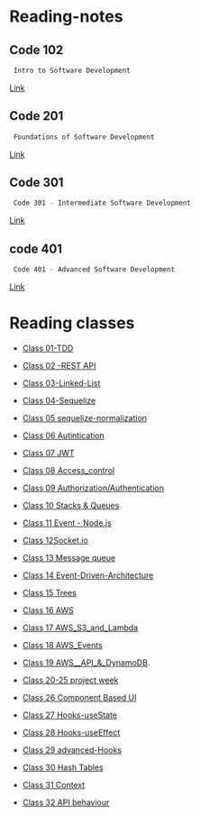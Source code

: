 # Reading-notes





##  Code 102 
```bash
 Intro to Software Development
```

[Link](https://github.com/h4mz411y/reading-notes)

## Code 201 
```bash
 Foundations of Software Development
```

[Link](https://github.com/h4mz411y/reading-notes)
## Code 301

```bash
 Code 301 - Intermediate Software Development 
```

[Link](https://github.com/h4mz411y/reading-notes)

## code 401
```bash
 Code 401 - Advanced Software Development
```

[Link](https://github.com/h4mz411y/reading-notes)


# Reading classes 



* [Class 01-TDD](TDD/README.md)

* [Class 02 -REST API](REST-API/README.md)

* [Class 03-Linked-List](Linkedlist/README.md)

* [Class 04-Sequelize](sequelize/README.md)

* [Class 05 sequelize-normalization](sequelize-normalization/README.md)

* [Class 06 Autintication](Authentication/README.md)

* [Class 07 JWT](JWT/README.md)


* [Class 08 Access_control](Access_control/README.md)

* [Class 09 Authorization/Authentication](Authorization&Authentication/README.md)

* [Class 10 Stacks & Queues](Stacks&Queues/README.md)

* [Class 11 Event - Node.js](Event-Node.js/README.md)

* [Class 12Socket.io](Socket.io/README.md)

* [Class 13 Message queue](Message-Queues/README.md)

* [Class 14 Event-Driven-Architecture](Event-Driven-Architecture/README.md)

* [Class 15 Trees](Trees/README.md)

* [Class 16 AWS](AWS/README.md)

* [Class 17 AWS_S3_and_Lambda](AWS_S3_and_Lambda/README.md)

* [Class 18 AWS_Events](aws_events/README.md)

* [Class 19  AWS__API_&_DynamoDB](AWS_API/README.md).

* [Class 20-25  project week](2)

* [Class 26 Component Based UI](Component-Based-UI/README.md)

* [Class 27 Hooks-useState](Use-State/README.md)


* [Class 28 Hooks-useEffect](useEffect/README.md)
* [Class 29 advanced-Hooks](advanced-Hooks/README.md)

* [Class 30 Hash Tables](Hash-Tables/README.md)

* [Class 31 Context](context/README.md)

* [Class 32 API behaviour](API-behaviour/README.md)

